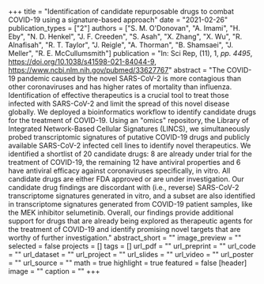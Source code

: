 +++
title = "Identification of candidate repurposable drugs to combat COVID-19 using a signature-based approach"
date = "2021-02-26"
publication_types = ["2"]
authors = ["S. M. O'Donovan", "A. Imami", "H. Eby", "N. D. Henkel", "J. F. Creeden", "S. Asah", "X. Zhang", "X. Wu", "R. Alnafisah", "R. T. Taylor", "J. Reigle", "A. Thorman", "B. Shamsaei", "J. Meller", "R. E. McCullumsmith"]
publication = "In: Sci Rep, (11), 1, _pp. 4495_, https://doi.org/10.1038/s41598-021-84044-9, https://www.ncbi.nlm.nih.gov/pubmed/33627767"
abstract = "The COVID-19 pandemic caused by the novel SARS-CoV-2 is more contagious than other coronaviruses and has higher rates of mortality than influenza. Identification of effective therapeutics is a crucial tool to treat those infected with SARS-CoV-2 and limit the spread of this novel disease globally. We deployed a bioinformatics workflow to identify candidate drugs for the treatment of COVID-19. Using an \"omics\" repository, the Library of Integrated Network-Based Cellular Signatures (LINCS), we simultaneously probed transcriptomic signatures of putative COVID-19 drugs and publicly available SARS-CoV-2 infected cell lines to identify novel therapeutics. We identified a shortlist of 20 candidate drugs: 8 are already under trial for the treatment of COVID-19, the remaining 12 have antiviral properties and 6 have antiviral efficacy against coronaviruses specifically, in vitro. All candidate drugs are either FDA approved or are under investigation. Our candidate drug findings are discordant with (i.e., reverse) SARS-CoV-2 transcriptome signatures generated in vitro, and a subset are also identified in transcriptome signatures generated from COVID-19 patient samples, like the MEK inhibitor selumetinib. Overall, our findings provide additional support for drugs that are already being explored as therapeutic agents for the treatment of COVID-19 and identify promising novel targets that are worthy of further investigation."
abstract_short = ""
image_preview = ""
selected = false
projects = []
tags = []
url_pdf = ""
url_preprint = ""
url_code = ""
url_dataset = ""
url_project = ""
url_slides = ""
url_video = ""
url_poster = ""
url_source = ""
math = true
highlight = true
featured = false
[header]
image = ""
caption = ""
+++
